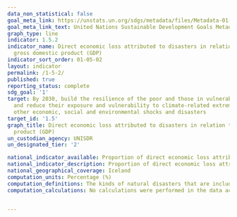 ```yaml
---
data_non_statistical: false
goal_meta_link: https://unstats.un.org/sdgs/metadata/files/Metadata-01-05-02.pdf
goal_meta_link_text: United Nations Sustainable Development Goals Metadata (pdf 894kB)
graph_type: line
indicator: 1.5.2
indicator_name: Direct economic loss attributed to disasters in relation to global
  gross domestic product (GDP)
indicator_sort_order: 01-05-02
layout: indicator
permalink: /1-5-2/
published: true
reporting_status: complete
sdg_goal: '1'
target: By 2030, build the resilience of the poor and those in vulnerable situations
  and reduce their exposure and vulnerability to climate-related extreme events and
  other economic, social and environmental shocks and disasters
target_id: '1.5'
graph_title: Direct economic loss attributed to disasters in relation to global gross domestic
  product (GDP)
un_custodian_agency: UNISDR
un_designated_tier: '2'

national_indicator_available: Proportion of direct economic loss attributed to distasters as a percentage of GDP 
national_indicator_description: Proportion of direct economic loss attributed to distasters as a percentage of GDP for disasters covered by the Natural Catastrophe Insurance of Iceland
national_geographical_coverage: Iceland
computation_units: Percentage (%)
computation_definitions: The kinds of natural disasters that are included are Volcanic eruptions Earthquakes Landslides Avalanches and Flooding
computation_calculations: No calculations were performed in the data acquisition of this indicator as appropriate data was readily available. For insight into the details of potential calculations please refer to the original source metadata or source contact.


---
```

